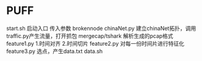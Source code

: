 # PUFF
start.sh  启动入口  传入参数 brokennode
chinaNet.py  建立chinaNet拓扑，调用traffic.py产生流量，打开抓包
mergecap/tshark 解析生成的pcap格式
feature1.py  1.时间对齐 2.时间切片
feature2.py  对每一份时间片进行特征化
feature3.py  选点，产生data.txt
data.sh      
